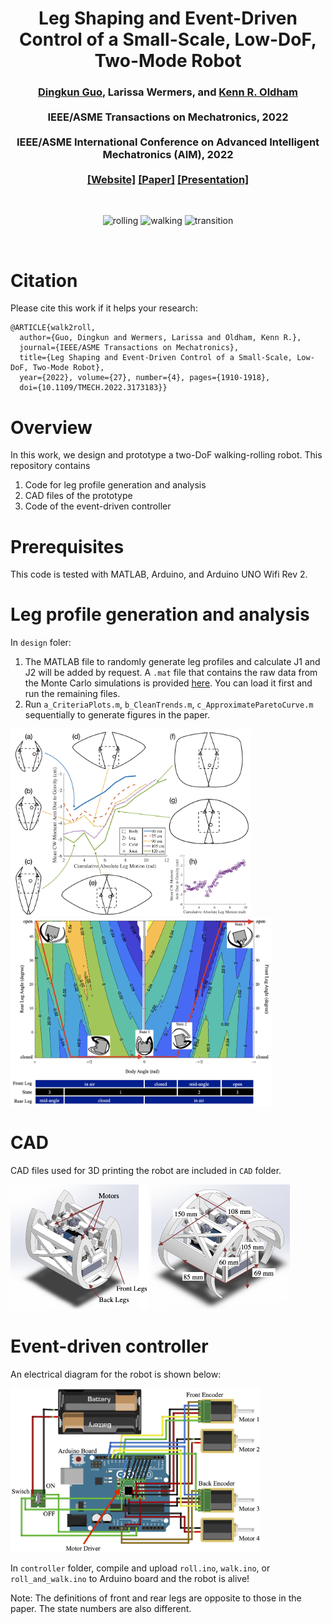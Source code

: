 <h1 align="center">
Leg Shaping and Event-Driven Control of a Small-Scale, Low-DoF, Two-Mode Robot
</h1>

<div align="center">
<h3>
<a href="https://dkguo.com">Dingkun Guo</a>,
Larissa Wermers, and
<a href="https://me.engin.umich.edu/people/faculty/kenn-oldham/">Kenn R. Oldham</a>
<br>
<br>
IEEE/ASME Transactions on Mechatronics, 2022
<br>
<br>
IEEE/ASME International Conference on Advanced Intelligent Mechatronics (AIM), 2022
<br>
<br>
<a href="https://dkguo.com/research/walk2roll">[Website]</a>
<a href="https://arxiv.org/pdf/2205.14579.pdf">[Paper]</a>
<a href="https://youtu.be/P6FxYMbSkI4"> [Presentation]</a>
<br>
</h3>
<br>
<p align="center">
<img src="images/rolling.gif" alt="rolling" height="150" width="240"/>
<img src="images/walking.gif" alt="walking" height="150" width="240"/>
<img src="images/transition.gif" alt="transition" height="150" width="240"/>
</p>
<br>
</div>

# Citation
Please cite this work if it helps your research:

```
@ARTICLE{walk2roll,  
  author={Guo, Dingkun and Wermers, Larissa and Oldham, Kenn R.},
  journal={IEEE/ASME Transactions on Mechatronics}, 
  title={Leg Shaping and Event-Driven Control of a Small-Scale, Low-DoF, Two-Mode Robot}, 
  year={2022}, volume={27}, number={4}, pages={1910-1918},
  doi={10.1109/TMECH.2022.3173183}}
```

# Overview
In this work, we design and prototype a two-DoF walking-rolling robot. This repository contains
1) Code for leg profile generation and analysis
2) CAD files of the prototype
3) Code of the event-driven controller

# Prerequisites
This code is tested with MATLAB, Arduino, and Arduino UNO Wifi Rev 2.

# Leg profile generation and analysis
In `design` foler:
1. The MATLAB file to randomly generate leg profiles and calculate J1 and J2 will be added by request. A `.mat` file that contains the raw data from the Monte Carlo simulations is provided [here](https://drive.google.com/file/d/1t3DsJioSSCW6Dw8d_Bq3EJVaL-_BnXOD/view?usp=sharing). You can load it first and run the remaining files.
2. Run `a_CriteriaPlots.m`, `b_CleanTrends.m`, `c_ApproximateParetoCurve.m` sequentially to generate figures in the paper.

<p float="left">
<img src="images/3.png" alt="design trend" height="300"/>
<img src="images/4.png" alt="design contour" height="300"/>
</p>

# CAD
CAD files used for 3D printing the robot are included in `CAD` folder.

<p float="left">
<img src="images/1a-iso.png" alt="CAD iso" height="200"/>
<img src="images/1b-iso.png" alt="CAD" height="200"/>
</p>

# Event-driven controller
An electrical diagram for the robot is shown below:

<img src="images/circuit.png" alt="Electrical Diagram" width="400"/>

In `controller` folder, compile and upload `roll.ino`, `walk.ino`, or `roll_and_walk.ino` to Arduino board and the robot is alive!

Note: The definitions of front and rear legs are opposite to those in the paper. The state numbers are also different.

